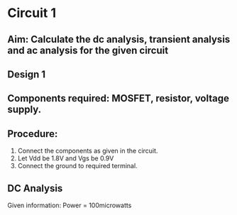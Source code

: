 # Circuit 1
## Aim: Calculate the dc analysis, transient analysis and ac analysis for the given circuit 

## Design 1
## Components required: MOSFET, resistor, voltage supply.
## Procedure:
1. Connect the components as given in the circuit.
2. Let Vdd be 1.8V and Vgs be 0.9V
3. Connect the ground to required terminal.

## DC Analysis 
Given information: Power = 100microwatts
